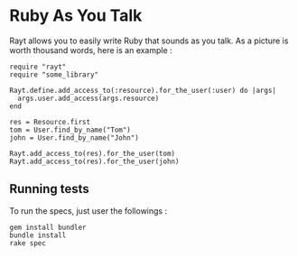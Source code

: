 Ruby As You Talk
================

Rayt allows you to easily write Ruby that sounds as you talk. As a picture is worth thousand words, here is an example :

    require "rayt"
    require "some_library"
    
    Rayt.define.add_access_to(:resource).for_the_user(:user) do |args|
      args.user.add_access(args.resource)
    end
    
    res = Resource.first
    tom = User.find_by_name("Tom")
    john = User.find_by_name("John")
    
    Rayt.add_access_to(res).for_the_user(tom)
    Rayt.add_access_to(res).for_the_user(john)

Running tests
-------------

To run the specs, just user the followings :

    gem install bundler
    bundle install
    rake spec
